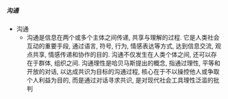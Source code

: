 ##### 沟通
- 沟通
	- 沟通是信息在两个或多个主体之间传递, 共享与理解的过程. 它是人类社会互动的重要手段, 通过语言, 符号, 行为, 情感表达等方式, 达到信息交流, 观点共享, 情感传递和协作的目的. 沟通不仅发生在人类个体之间, 还可以存在于群体, 组织之间. 沟通理性是哈贝马斯提出的概念, 指通过理性, 平等和开放的对话, 以达成共识为目标的沟通过程, 核心在于不以操控他人或争取个人利益为目的, 而是通过对话寻求共识, 是对现代社会工具理性泛滥的批判
